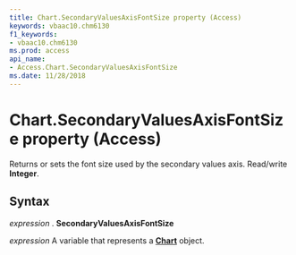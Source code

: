 ```yaml
---
title: Chart.SecondaryValuesAxisFontSize property (Access)
keywords: vbaac10.chm6130
f1_keywords:
- vbaac10.chm6130
ms.prod: access
api_name:
- Access.Chart.SecondaryValuesAxisFontSize
ms.date: 11/28/2018
---
```



# Chart.SecondaryValuesAxisFontSize property (Access)

Returns or sets the font size used by the secondary values axis. Read/write **Integer**.


## Syntax

_expression_ . **SecondaryValuesAxisFontSize**

_expression_ A variable that represents a **[Chart](Access.Chart.md)** object.



